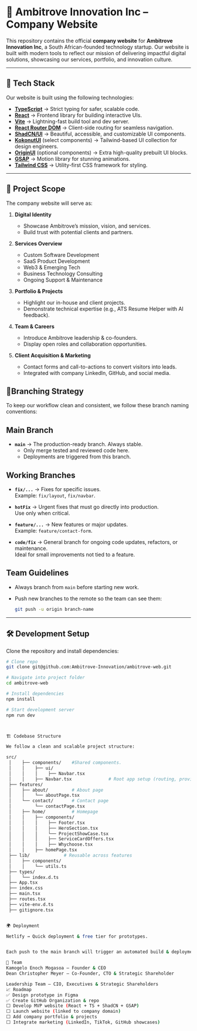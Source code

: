# 🚀 Ambitrove Innovation Inc – Company Website

This repository contains the official **company website** for **Ambitrove Innovation Inc**, a South African-founded technology startup.
Our website is built with modern tools to reflect our mission of delivering impactful digital solutions, showcasing our services, portfolio, and innovation culture.

---

## 📌 Tech Stack

Our website is built using the following technologies:

- **[TypeScript](https://www.typescriptlang.org/)** → Strict typing for safer, scalable code.
- **[React](https://react.dev/)** → Frontend library for building interactive UIs.
- **[Vite](https://vitejs.dev/)** → Lightning-fast build tool and dev server.
- **[React Router DOM](https://reactrouter.com/)** → Client-side routing for seamless navigation.
- **[ShadCN/UI](https://ui.shadcn.com/)** → Beautiful, accessible, and customizable UI components.
- **[KokonutUI](https://kokonutui.com/)** (select components) → Tailwind-based UI collection for design engineers.
- **[OriginUI](https://originui.com/)** (optional components) → Extra high-quality prebuilt UI blocks.
- **[GSAP](https://greensock.com/gsap/)** → Motion library for stunning animations.
- **[Tailwind CSS](https://tailwindcss.com/)** → Utility-first CSS framework for styling.

---

## 🎯 Project Scope

The company website will serve as:

1. **Digital Identity**

   - Showcase Ambitrove’s mission, vision, and services.
   - Build trust with potential clients and partners.

2. **Services Overview**

   - Custom Software Development
   - SaaS Product Development
   - Web3 & Emerging Tech
   - Business Technology Consulting
   - Ongoing Support & Maintenance

3. **Portfolio & Projects**

   - Highlight our in-house and client projects.
   - Demonstrate technical expertise (e.g., ATS Resume Helper with AI feedback).

4. **Team & Careers**

   - Introduce Ambitrove leadership & co-founders.
   - Display open roles and collaboration opportunities.

5. **Client Acquisition & Marketing**
   - Contact forms and call-to-actions to convert visitors into leads.
   - Integrated with company LinkedIn, GitHub, and social media.

## 🌿Branching Strategy

To keep our workflow clean and consistent, we follow these branch naming conventions:

## Main Branch

- **`main`** → The production-ready branch. Always stable.
  - Only merge tested and reviewed code here.
  - Deployments are triggered from this branch.

## Working Branches

- **`fix/...`** → Fixes for specific issues.  
  Example: `fix/layout`, `fix/navbar`.

- **`hotFix`** → Urgent fixes that must go directly into production.  
  Use only when critical.

- **`feature/...`** → New features or major updates.  
  Example: `feature/contact-form`.

- **`code/fix`** → General branch for ongoing code updates, refactors, or maintenance.  
  Ideal for small improvements not tied to a feature.

## Team Guidelines

- Always branch from `main` before starting new work.
- Push new branches to the remote so the team can see them:

  ```bash
  git push -u origin branch-name

  ```

---

## 🛠 Development Setup

Clone the repository and install dependencies:

```bash
# Clone repo
git clone git@github.com:Ambitrove-Innovation/ambitrove-web.git

# Navigate into project folder
cd ambitrove-web

# Install dependencies
npm install

# Start development server
npm run dev



🏗 Codebase Structure

We follow a clean and scalable project structure:

src/
 │    ├── components/    #Shared components.
 │    │    ├── ui/
 │    │    │    ├── Navbar.tsx
 │    │    ├── Navbar.tsx              # Root app setup (routing, providers, etc.
 ├── features/
 │    ├── about/         # About page
 │    │    └── aboutPage.tsx
 │    └── contact/       # Contact page
 │         └── contactPage.tsx
 │    ├── home/          # Homepage
 │    │    ├── components/
 │    │    │    ├── Footer.tsx
 │    │    │    ├── HeroSection.tsx
 │    │    │    └── ProjectShowCase.tsx
 │    │    │    ├── ServiceCardOffers.tsx
 │    │    │    ├── Whychoose.tsx
 │    │    ├── homePage.tsx
 ├── lib/             # Reusable across features
 │    ├── components/
 │    │    └── utils.ts
 ├── types/
 │    └── index.d.ts
 ├── App.tsx
 ├── index.css
 ├── main.tsx
 ├── routes.tsx
 ├── vite-env.d.ts
 ├── gitignore.tsx


🌍 Deployment

Netlify → Quick deployment & free tier for prototypes.


Each push to the main branch will trigger an automated build & deployment.

👥 Team
Kamogelo Enoch Mogasoa – Founder & CEO
Dean Christopher Meyer – Co-Founder, CTO & Strategic Shareholder

Leadership Team – CIO, Executives & Strategic Shareholders
📈 Roadmap
✅ Design prototype in Figma
✅ Create GitHub Organization & repo
⬜ Develop MVP website (React + TS + ShadCN + GSAP)
⬜ Launch website (linked to company domain)
⬜ Add company portfolio & projects
⬜ Integrate marketing (LinkedIn, TikTok, GitHub showcases)
```
